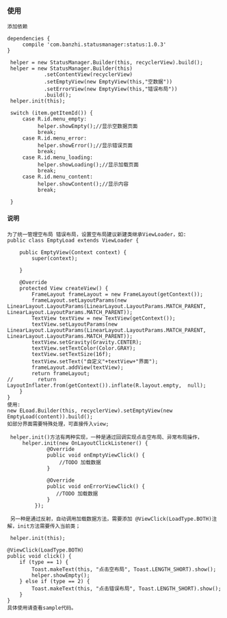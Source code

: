 ### 使用
    添加依赖
    
    dependencies {
         compile 'com.banzhi.statusmanager:status:1.0.3'
    }
    
     helper = new StatusManager.Builder(this, recyclerView).build();
     helper = new StatusManager.Builder(this)
                .setContentView(recyclerView)
                .setEmptyView(new EmptyView(this,"空数据"))
                .setErrorView(new EmptyView(this,"错误布局"))
                .build();
     helper.init(this);    
     
     switch (item.getItemId()) {
         case R.id.menu_empty:
              helper.showEmpty();//显示空数据页面
              break;
         case R.id.menu_error:
              helper.showError();//显示错误页面
              break;
         case R.id.menu_loading:
              helper.showLoading();//显示加载页面
              break;
         case R.id.menu_content:
              helper.showContent();//显示内容
              break;
         
     }
#### 说明
    为了统一管理空布局 错误布局，设置空布局建议新建类继承ViewLoader，如:
    public class EmptyLoad extends ViewLoader {
         
        public EmptyView(Context context) {
            super(context);
    
        }
    
        @Override
        protected View createView() {
            FrameLayout frameLayout = new FrameLayout(getContext());
            frameLayout.setLayoutParams(new LinearLayout.LayoutParams(LinearLayout.LayoutParams.MATCH_PARENT, LinearLayout.LayoutParams.MATCH_PARENT));
            TextView textView = new TextView(getContext());
            textView.setLayoutParams(new LinearLayout.LayoutParams(LinearLayout.LayoutParams.MATCH_PARENT, LinearLayout.LayoutParams.MATCH_PARENT));
            textView.setGravity(Gravity.CENTER);
            textView.setTextColor(Color.GRAY);
            textView.setTextSize(16f);
            textView.setText("自定义"+textView+"界面");
            frameLayout.addView(textView);
            return frameLayout;
    //        return LayoutInflater.from(getContext()).inflate(R.layout.empty,  null);
        }
    }
    使用:
    new ELoad.Builder(this, recyclerView).setEmptyView(new EmptyLoad(content)).build();
    如部分界面需要特殊处理，可直接传入view;
    
     helper.init()方法有两种实现，一种是通过回调实现点击空布局、异常布局操作，
         helper.init(new OnLayoutClickListener() {
                 @Override
                 public void onEmptyViewClick() {
                     //TODO 加载数据
                 }
     
                 @Override
                 public void onErrorViewClick() {
                    //TODO 加载数据
                 }
             });
      
     另一种是通过反射，自动调用加载数据方法，需要添加 @ViewClick(LoadType.BOTH)注解，init方法需要传入当前类；
    
     helper.init(this);
       
    @ViewClick(LoadType.BOTH)
    public void click() {
        if (type == 1) {
            Toast.makeText(this, "点击空布局", Toast.LENGTH_SHORT).show();
            helper.showEmpty();
        } else if (type == 2) {
            Toast.makeText(this, "点击错误布局", Toast.LENGTH_SHORT).show();
        }
    } 
    具体使用请查看sample代码。
     